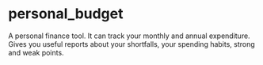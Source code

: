 # personal_budget
A personal finance tool. It can track your monthly and annual expenditure. Gives you useful reports about your shortfalls, your spending habits, strong and weak points.
